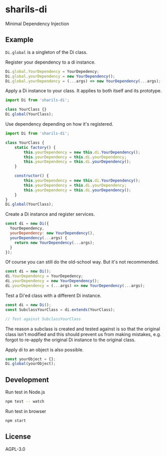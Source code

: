 sharils-di
==========

Minimal Dependency Injection

Example
-------

`` Di.global `` is a singleton of the Di class.

Register your dependency to a di instance.

```js
Di.global.YourDependency = YourDepedency;
Di.global.yourDependency = new YourDependency();
Di.global.yourDependency = (...args) => new YourDependency(...args);
```

Apply a Di instance to your class. It applies to both itself and its prototype.

```js
import Di from 'sharils-di';

class YourClass {}
Di.global(YourClass);
```

Use dependency depending on how it's registered.

```js
import Di from 'sharils-di';

class YourClass {
    static factory() {
        this.yourDependency = new this.di.YourDependency();
        this.yourDependency = this.di.yourDependency;
        this.yourDependency = this.di.yourDependency();
    }

    constructor() {
        this.yourDependency = new this.di.YourDependency();
        this.yourDependency = this.di.yourDependency;
        this.yourDependency = this.di.yourDependency();
    }
}
Di.global(YourClass);
```

Create a Di instance and register services.

```js
const di = new Di({
  YourDependency,
  yourDependency: new YourDependency(),
  yourDependency(...args) {
    return new YourDependency(...args);
  }
});
```

Of course you can still do the old-school way. But it's not recommended.

```js
const di = new Di();
di.YourDependency = YourDepedency;
di.yourDependency = new YourDependency();
di.yourDependency = (...args) => new YourDependency(...args);
```

Test a Di'ed class with a different Di instance.

```js
const di = new Di();
const SubclassYourClass = di.extends(YourClass);

// Test against SubclassYourClass
```

The reason a subclass is created and tested against is so that the original
class isn't modified and this should prevent us from making mistakes, e.g.
forgot to re-apply the original Di instance to the original class.

Apply di to an object is also possible.

```js
const yourObject = {};
Di.global(yourObject);
```

Development
-----------

Run test in Node.js

```sh
npm test -- watch
```

Run test in browser

```sh
npm start
```

License
-------

AGPL-3.0
